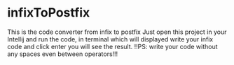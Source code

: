# infixToPostfix
This is the code converter from infix to postfix
Just open this project in your Intellij and run the code, in terminal which will displayed write your infix code and click enter
you will see the result.
!!PS: write your code without any spaces even between operators!!!

